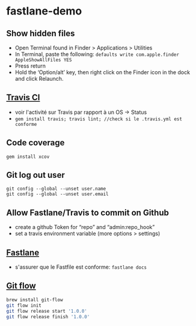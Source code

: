 # fastlane-demo

## Show hidden files

* Open Terminal found in Finder > Applications > Utilities
* In Terminal, paste the following:
```defaults write com.apple.finder AppleShowAllFiles YES```
* Press return
* Hold the ‘Option/alt’ key, then right click on the Finder icon in the dock and click Relaunch.

## [Travis CI](https://travis-ci.org)

* voir l'activité sur Travis par rapport à un OS -> Status
* ```gem install travis; travis lint; //check si le .travis.yml est conforme```


## Code coverage
```gem install xcov```

## Git log out user
```
git config --global --unset user.name
git config --global --unset user.email
```

## Allow Fastlane/Travis to commit on Github
* create a github Token for “repo” and “admin:repo_hook”
* set a travis environment variable (more options > settings)

## [Fastlane](https://fastlane.tools/)
* s'assurer que le Fastfile est conforme: ```fastlane docs```

## [Git flow](https://github.com/nvie/gitflow)
```sh
brew install git-flow
git flow init
git flow release start '1.0.0'
git flow release finish '1.0.0'
```
